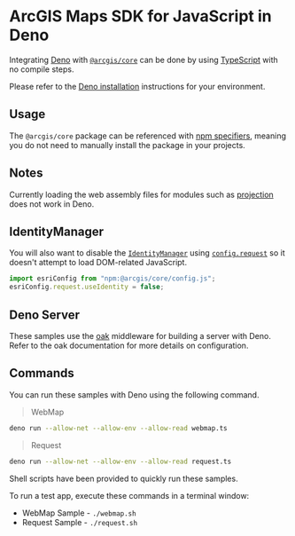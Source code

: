 # ArcGIS Maps SDK for JavaScript in Deno

Integrating [Deno](https://deno.com//) with [`@arcgis/core`](https://www.npmjs.com/package/@arcgis/core) can be done by using [TypeScript](https://www.typescriptlang.org/) with no compile steps.

Please refer to the [Deno installation](https://docs.deno.com/runtime/manual/getting_started) instructions for your environment.

## Usage

The `@arcgis/core` package can be referenced with [npm specifiers](https://docs.deno.com/runtime/manual/node/npm_specifiers), meaning you do not need to manually install the package in your projects.

## Notes

Currently loading the web assembly files for modules such as [projection](https://developers.arcgis.com/javascript/latest/api-reference/esri-geometry-projection.html) does not work in Deno.

## IdentityManager

You will also want to disable the [`IdentityManager`](https://developers.arcgis.com/javascript/latest/api-reference/esri-identity-IdentityManager.html) using [`config.request`](https://developers.arcgis.com/javascript/latest/api-reference/esri-config.html#request) so it doesn't attempt to load DOM-related JavaScript.

```js
import esriConfig from "npm:@arcgis/core/config.js";
esriConfig.request.useIdentity = false;
```

## Deno Server

These samples use the [oak](https://deno.land/x/oak) middleware for building a server with Deno. Refer to the oak documentation for more details on configuration.

## Commands

You can run these samples with Deno using the following command.

> WebMap
```sh
deno run --allow-net --allow-env --allow-read webmap.ts
```

> Request
```sh
deno run --allow-net --allow-env --allow-read request.ts
```

Shell scripts have been provided to quickly run these samples.

To run a test app, execute these commands in a terminal window:
*  WebMap Sample - `./webmap.sh`
*  Request Sample - `./request.sh`

